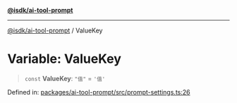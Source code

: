 [**@isdk/ai-tool-prompt**](../README.md)

***

[@isdk/ai-tool-prompt](../globals.md) / ValueKey

# Variable: ValueKey

> `const` **ValueKey**: `"值"` = `'值'`

Defined in: [packages/ai-tool-prompt/src/prompt-settings.ts:26](https://github.com/isdk/ai-tool-prompt.js/blob/88ae2ed1235c29d7d920521dfc5c20e448fa67fc/src/prompt-settings.ts#L26)
